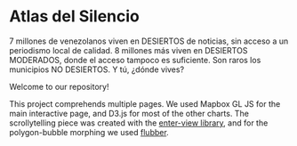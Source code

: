 # Atlas del Silencio

7 millones de venezolanos viven en DESIERTOS de noticias, sin acceso a un periodismo local de calidad. 8 millones más viven en DESIERTOS MODERADOS, donde el acceso tampoco es suficiente. Son raros los municipios NO DESIERTOS. Y tú, ¿dónde vives?

Welcome to our repository!

This project comprehends multiple pages. We used Mapbox GL JS for the main interactive page, and D3.js for most of the other charts. The scrollytelling piece was created with the [enter-view library](https://github.com/russellsamora/enter-view), and for the polygon-bubble morphing we used [flubber](https://github.com/veltman/flubber).

